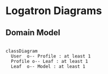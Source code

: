 # Logatron Diagrams

## Domain Model

```mermaid

classDiagram
  User  o-- Profile : at least 1
  Profile o-- Leaf : at least 1
  Leaf  o-- Model : at least 1

```
